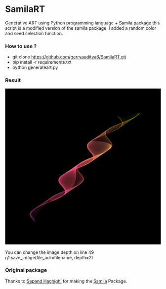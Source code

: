 # SamilaRT
Generative ART using Python programming language +  Samila package
this script is a modified version of the samila package, I added a random color and seed selection function.

### How to use ?
- git clone https://github.com/gerryauditya6/SamilaRT.git
- pip install -r requirements.txt
- python generateart.py

### Result
![result image](https://github.com/gerryauditya6/SamilaRT/blob/main/result_img/result.png)

You can change the image depth on line 49
g1.save_image(file_adr=filename, depth=2)

### Original package 
Thanks to [Sepand Haghighi](https://github.com/sepandhaghighi) for making the [Samila](https://github.com/sepandhaghighi/samila) Package.
